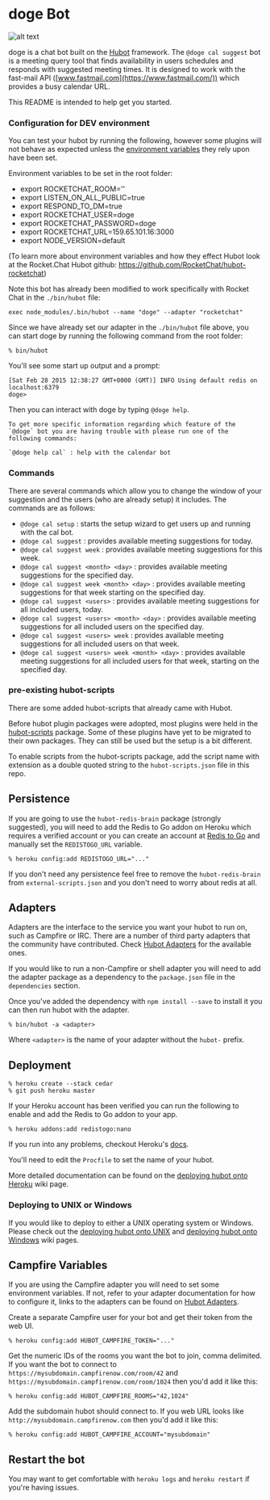 # doge Bot

![alt text](https://raw.githubusercontent.com/username/projectname/branch/path/to/img.png)


doge is a chat bot built on the [Hubot][hubot] framework. The `@doge cal suggest` bot is a meeting query tool that finds availability in users schedules and responds with suggested meeting times. It is designed to work with the fast-mail API ([www.fastmail.com](https://www.fastmail.com/)) which provides a busy calendar URL.

This README is intended to help get you started.

[hubot]: http://hubot.github.com
[generator-hubot]: https://github.com/github/generator-hubot

### Configuration for DEV environment
You can test your hubot by running the following, however some plugins will not
behave as expected unless the [environment variables](#configuration) they rely
upon have been set.

Environment variables to be set in the root folder:
* export ROCKETCHAT_ROOM=''
* export LISTEN_ON_ALL_PUBLIC=true
* export RESPOND_TO_DM=true
* export ROCKETCHAT_USER=doge
* export ROCKETCHAT_PASSWORD=doge
* export ROCKETCHAT_URL=159.65.101.16:3000
* export NODE_VERSION=default

(To learn more about environment variables and how they effect Hubot look at the Rocket.Chat Hubot github: https://github.com/RocketChat/hubot-rocketchat)

Note this bot has already been modified to work specifically with Rocket Chat in the `./bin/hubot` file:

`exec node_modules/.bin/hubot --name "doge" --adapter "rocketchat"`

Since we have already set our adapter in the `./bin/hubot` file above, you can start doge by running the following command from the root folder:

    % bin/hubot

You'll see some start up output and a prompt:

    [Sat Feb 28 2015 12:38:27 GMT+0000 (GMT)] INFO Using default redis on localhost:6379
    doge>

Then you can interact with doge by typing `@doge help`.

    To get more specific information regarding which feature of the `@doge` bot you are having trouble with please run one of the following commands:

    `@doge help cal` : help with the calendar bot

### Commands

There are several commands which allow you to change the window of your suggestion and the users (who are already setup) it includes. The commands are as follows:

* `@doge cal setup` : starts the setup wizard to get users up and running with the cal bot.
* `@doge cal suggest` : provides available meeting suggestions for today.
* `@doge cal suggest week` : provides available meeting suggestions for this week.
* `@doge cal suggest <month> <day>` : provides available meeting suggestions for the specified day.
* `@doge cal suggest week <month> <day>` : provides available meeting suggestions for that week starting on the specified day.
* `@doge cal suggest <users>` : provides available meeting suggestions for all included users, today.
* `@doge cal suggest <users> <month> <day>` : provides available meeting suggestions for all included users on the specified day.
* `@doge cal suggest <users> week` : provides available meeting suggestions for all included users on that week.
* `@doge cal suggest <users> week <month> <day>` : provides available meeting suggestions for all included users for that week, starting on the specified day.

### pre-existing hubot-scripts

There are some added hubot-scripts that already came with Hubot.

Before hubot plugin packages were adopted, most plugins were held in the
[hubot-scripts][hubot-scripts] package. Some of these plugins have yet to be
migrated to their own packages. They can still be used but the setup is a bit
different.

To enable scripts from the hubot-scripts package, add the script name with
extension as a double quoted string to the `hubot-scripts.json` file in this
repo.

[hubot-scripts]: https://github.com/github/hubot-scripts

##  Persistence

If you are going to use the `hubot-redis-brain` package (strongly suggested),
you will need to add the Redis to Go addon on Heroku which requires a verified
account or you can create an account at [Redis to Go][redistogo] and manually
set the `REDISTOGO_URL` variable.

    % heroku config:add REDISTOGO_URL="..."

If you don't need any persistence feel free to remove the `hubot-redis-brain`
from `external-scripts.json` and you don't need to worry about redis at all.

[redistogo]: https://redistogo.com/

## Adapters

Adapters are the interface to the service you want your hubot to run on, such
as Campfire or IRC. There are a number of third party adapters that the
community have contributed. Check [Hubot Adapters][hubot-adapters] for the
available ones.

If you would like to run a non-Campfire or shell adapter you will need to add
the adapter package as a dependency to the `package.json` file in the
`dependencies` section.

Once you've added the dependency with `npm install --save` to install it you
can then run hubot with the adapter.

    % bin/hubot -a <adapter>

Where `<adapter>` is the name of your adapter without the `hubot-` prefix.

[hubot-adapters]: https://github.com/github/hubot/blob/master/docs/adapters.md

## Deployment

    % heroku create --stack cedar
    % git push heroku master

If your Heroku account has been verified you can run the following to enable
and add the Redis to Go addon to your app.

    % heroku addons:add redistogo:nano

If you run into any problems, checkout Heroku's [docs][heroku-node-docs].

You'll need to edit the `Procfile` to set the name of your hubot.

More detailed documentation can be found on the [deploying hubot onto
Heroku][deploy-heroku] wiki page.

### Deploying to UNIX or Windows

If you would like to deploy to either a UNIX operating system or Windows.
Please check out the [deploying hubot onto UNIX][deploy-unix] and [deploying
hubot onto Windows][deploy-windows] wiki pages.

[heroku-node-docs]: http://devcenter.heroku.com/articles/node-js
[deploy-heroku]: https://github.com/github/hubot/blob/master/docs/deploying/heroku.md
[deploy-unix]: https://github.com/github/hubot/blob/master/docs/deploying/unix.md
[deploy-windows]: https://github.com/github/hubot/blob/master/docs/deploying/windows.md

## Campfire Variables

If you are using the Campfire adapter you will need to set some environment
variables. If not, refer to your adapter documentation for how to configure it,
links to the adapters can be found on [Hubot Adapters][hubot-adapters].

Create a separate Campfire user for your bot and get their token from the web
UI.

    % heroku config:add HUBOT_CAMPFIRE_TOKEN="..."

Get the numeric IDs of the rooms you want the bot to join, comma delimited. If
you want the bot to connect to `https://mysubdomain.campfirenow.com/room/42`
and `https://mysubdomain.campfirenow.com/room/1024` then you'd add it like
this:

    % heroku config:add HUBOT_CAMPFIRE_ROOMS="42,1024"

Add the subdomain hubot should connect to. If you web URL looks like
`http://mysubdomain.campfirenow.com` then you'd add it like this:

    % heroku config:add HUBOT_CAMPFIRE_ACCOUNT="mysubdomain"

[hubot-adapters]: https://github.com/github/hubot/blob/master/docs/adapters.md

## Restart the bot

You may want to get comfortable with `heroku logs` and `heroku restart` if
you're having issues.
